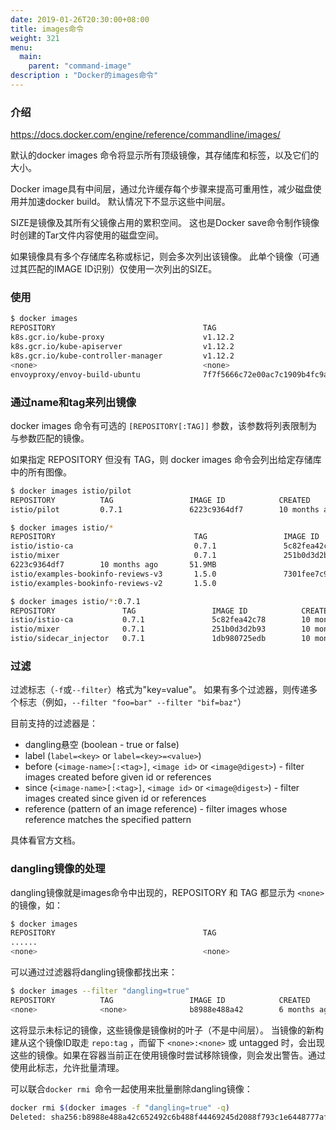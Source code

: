 ```yaml
---
date: 2019-01-26T20:30:00+08:00
title: images命令
weight: 321
menu:
  main:
    parent: "command-image"
description : "Docker的images命令"
---
```


### 介绍

https://docs.docker.com/engine/reference/commandline/images/

默认的docker images 命令将显示所有顶级镜像，其存储库和标签，以及它们的大小。

Docker image具有中间层，通过允许缓存每个步骤来提高可重用性，减少磁盘使用并加速docker build。 默认情况下不显示这些中间层。

SIZE是镜像及其所有父镜像占用的累积空间。 这也是Docker save命令制作镜像时创建的Tar文件内容使用的磁盘空间。

如果镜像具有多个存储库名称或标记，则会多次列出该镜像。 此单个镜像（可通过其匹配的IMAGE ID识别）仅使用一次列出的SIZE。

### 使用

```bash
$ docker images
REPOSITORY                                 TAG                                        IMAGE ID            CREATED             SIZE
k8s.gcr.io/kube-proxy                      v1.12.2                                    15e9da1ca195        3 months ago        96.5MB
k8s.gcr.io/kube-apiserver                  v1.12.2                                    51a9c329b7c5        3 months ago        194MB
k8s.gcr.io/kube-controller-manager         v1.12.2                                    15548c720a70        3 months ago        164MB
<none>                                     <none>                                     b8988e488a42        6 months ago        733MB
envoyproxy/envoy-build-ubuntu              7f7f5666c72e00ac7c1909b4fc9a2121d772c859   936ba3592a5c        8 months ago        2.31GB

```

### 通过name和tag来列出镜像

docker images 命令有可选的 `[REPOSITORY[:TAG]]` 参数，该参数将列表限制为与参数匹配的镜像。

如果指定 REPOSITORY 但没有 TAG，则 docker images 命令会列出给定存储库中的所有图像。

```bash
$ docker images istio/pilot
REPOSITORY          TAG                 IMAGE ID            CREATED             SIZE
istio/pilot         0.7.1               6223c9364df7        10 months ago       51.9MB

$ docker images istio/*
REPOSITORY                               TAG                 IMAGE ID            CREATED             SIZE
istio/istio-ca                           0.7.1               5c82fea42c78        10 months ago       42.7MB
istio/mixer                              0.7.1               251b0d3d2b93        10 months ago       54MB
6223c9364df7        10 months ago       51.9MB
istio/examples-bookinfo-reviews-v3       1.5.0               7301fee7c9cb        12 months ago       431MB
istio/examples-bookinfo-reviews-v2       1.5.0               

$ docker images istio/*:0.7.1
REPOSITORY               TAG                 IMAGE ID            CREATED             SIZE
istio/istio-ca           0.7.1               5c82fea42c78        10 months ago       42.7MB
istio/mixer              0.7.1               251b0d3d2b93        10 months ago       54MB
istio/sidecar_injector   0.7.1               1db980725edb        10 months ago       33.4MB
```

### 过滤

过滤标志（`-f`或`--filter`）格式为"key=value"。 如果有多个过滤器，则传递多个标志（例如，`--filter "foo=bar" --filter "bif=baz"`）

目前支持的过滤器是：

- dangling悬空 (boolean - true or false)
- label (`label=<key>` or `label=<key>=<value>`)
- before (`<image-name>[:<tag>]`, `<image id>` or `<image@digest>`) - filter images created before given id or references
- since (`<image-name>[:<tag>]`, `<image id>` or `<image@digest>`) - filter images created since given id or references
- reference (pattern of an image reference) - filter images whose reference matches the specified pattern

具体看官方文档。

### dangling镜像的处理

dangling镜像就是images命令中出现的，REPOSITORY 和 TAG 都显示为 `<none>` 的镜像，如：

```bash
$ docker images
REPOSITORY                                 TAG                                        IMAGE ID            CREATED             SIZE
......
<none>                                     <none>                                     b8988e488a42        6 months ago        733MB
```

可以通过过滤器将dangling镜像都找出来：

```bash
$ docker images --filter "dangling=true"
REPOSITORY          TAG                 IMAGE ID            CREATED             SIZE
<none>              <none>              b8988e488a42        6 months ago        733MB
```

这将显示未标记的镜像，这些镜像是镜像树的叶子（不是中间层）。 当镜像的新构建从这个镜像ID取走 `repo:tag` ，而留下 `<none>:<none>` 或 untagged 时，会出现这些的镜像。如果在容器当前正在使用镜像时尝试移除镜像，则会发出警告。通过使用此标志，允许批量清理。

可以联合`docker rmi `命令一起使用来批量删除dangling镜像：

```bash
docker rmi $(docker images -f "dangling=true" -q)
Deleted: sha256:b8988e488a42c652492c6b488f44469245d2088f793c1e6448777afcedb34ca1
```

